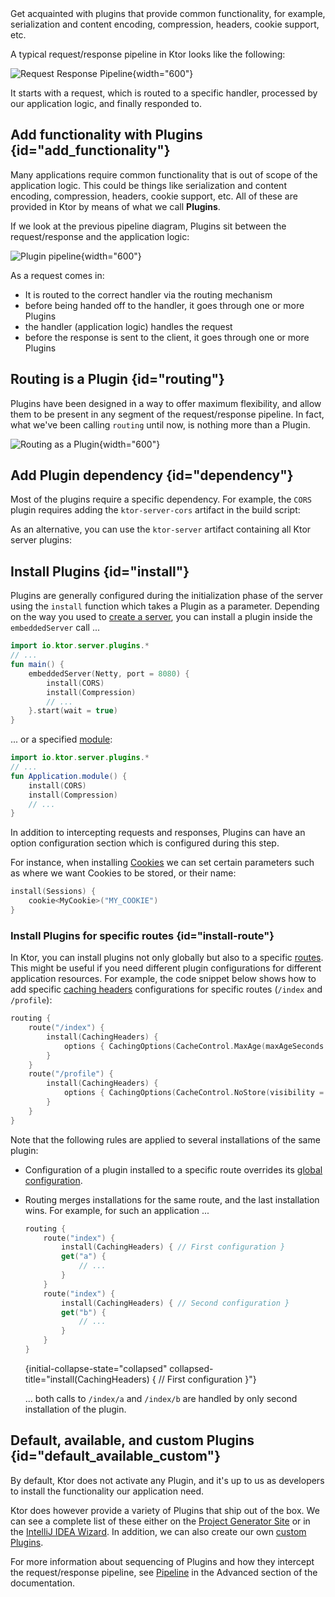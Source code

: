 [//]: # (title: Plugins)

<excerpt>
Get acquainted with plugins that provide common functionality, for example, serialization and content encoding, compression, headers, cookie support, etc.
</excerpt>

A typical request/response pipeline in Ktor looks like the following:



![Request Response Pipeline](request-response-pipeline.png){width="600"}



It starts with a request, which is routed to a specific handler, processed by our application logic, and finally responded to. 

## Add functionality with Plugins {id="add_functionality"}

Many applications require common functionality that is out of scope of the application logic. This could be things like 
serialization and content encoding, compression, headers, cookie support, etc. All of these are provided in Ktor by means of 
what we call **Plugins**. 

If we look at the previous pipeline diagram, Plugins sit between the request/response and the application logic:



![Plugin pipeline](plugin-pipeline.png){width="600"}



As a request comes in:

* It is routed to the correct handler via the routing mechanism 
* before being handed off to the handler, it goes through one or more Plugins
* the handler (application logic) handles the request
* before the response is sent to the client, it goes through one or more Plugins

## Routing is a Plugin {id="routing"}

Plugins have been designed in a way to offer maximum flexibility, and allow them to be present in any segment of the request/response pipeline.
In fact, what we've been calling `routing` until now, is nothing more than a Plugin. 



![Routing as a Plugin](plugin-pipeline-routing.png){width="600"}

## Add Plugin dependency {id="dependency"}
Most of the plugins require a specific dependency. For example, the `CORS` plugin requires adding the `ktor-server-cors` artifact in the build script:
<var name="artifact_name" value="ktor-server-cors"/>
<include src="lib.xml" include-id="add_ktor_artifact"/>

As an alternative, you can use the `ktor-server` artifact containing all Ktor server plugins:
<var name="artifact_name" value="ktor-server"/>
<include src="lib.xml" include-id="add_ktor_artifact"/>

## Install Plugins {id="install"}

Plugins are generally configured during the initialization phase of the server using the `install` function which takes a Plugin as a parameter. Depending on the way you used to [create a server](create_server.xml), you can install a plugin inside the `embeddedServer` call ...

```kotlin
import io.ktor.server.plugins.*
// ...
fun main() {
    embeddedServer(Netty, port = 8080) {
        install(CORS)
        install(Compression)
        // ...
    }.start(wait = true)
}
```

... or a specified [module](Modules.md):

```kotlin
import io.ktor.server.plugins.*
// ...
fun Application.module() {
    install(CORS)
    install(Compression)
    // ...
}
```

In addition to intercepting requests and responses, Plugins can have an option configuration section which is configured during this step.

For instance, when installing [Cookies](sessions.md#cookie) we can set certain parameters such as where we want Cookies to be stored, or their name:

```kotlin
install(Sessions) {
    cookie<MyCookie>("MY_COOKIE")
} 
```

### Install Plugins for specific routes {id="install-route"}

In Ktor, you can install plugins not only globally but also to a specific [routes](Routing_in_Ktor.md). This might be useful if you need different plugin configurations for different application resources. For example, the code snippet below shows how to add specific [caching headers](caching.md) configurations for specific routes (`/index` and `/profile`):

```kotlin
routing {
    route("/index") {
        install(CachingHeaders) {
            options { CachingOptions(CacheControl.MaxAge(maxAgeSeconds = 3600)) }
        }
    }
    route("/profile") {
        install(CachingHeaders) {
            options { CachingOptions(CacheControl.NoStore(visibility = CacheControl.Visibility.Private)) }
        }
    }
}
```

Note that the following rules are applied to several installations of the same plugin:
* Configuration of a plugin installed to a specific route overrides its [global configuration](#install).
* Routing merges installations for the same route, and the last installation wins. For example, for such an application ... 
   
   ```kotlin
   routing {
       route("index") {
           install(CachingHeaders) { // First configuration }
           get("a") {
               // ...
           }
       }
       route("index") {
           install(CachingHeaders) { // Second configuration }
           get("b") {
               // ...
           }
       }
   }
   ```
   {initial-collapse-state="collapsed" collapsed-title="install(CachingHeaders) { // First configuration }"}
   
   ... both calls to `/index/a` and `/index/b` are handled by only second installation of the plugin.

## Default, available, and custom Plugins {id="default_available_custom"}

By default, Ktor does not activate any Plugin, and it's up to us as developers to install the functionality our application need.

Ktor does however provide a variety of Plugins that ship out of the box. We can see a complete list of these 
either on the [Project Generator Site](https://start.ktor.io) or in the [IntelliJ IDEA Wizard](intellij-idea.xml). In addition,
we can also create our own [custom Plugins](custom_plugins.md).

For more information about sequencing of Plugins and how they intercept the request/response pipeline, see [Pipeline](Pipelines.md) in the Advanced section of the documentation. 







 



